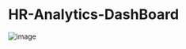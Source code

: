 # HR-Analytics-DashBoard
![image](https://github.com/charliethomasct82/HR-Analytics-DashBoard/assets/93368865/3149d4ed-b5df-4174-9207-3fa8ce11a060)
